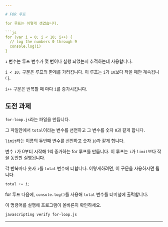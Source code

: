 ```yaml
---

# FOR 루프

for 루프는 이렇게 생겼습니다.

```js
for (var i = 0; i < 10; i++) {
  // log the numbers 0 through 9
  console.log(i)
}
```

`i` 변수는 루프 변수가 몇 번이나 실행 되었는지 추적하는데 사용합니다.

`i < 10;` 구문은 루프의 한계를 가리킵니다.
이 루프는 `i`가 `10`보다 작을 때만 계속됩니다.

`i++` 구문은 반복할 때 마다 `i`를 증가시킵니다.

## 도전 과제

`for-loop.js`라는 파일을 만듭니다.

그 파일안에서 `total`이라는 변수를 선언하고 그 변수를 숫자 `0`과 같게 합니다.

`limit`라는 이름의 두번째 변수를 선언하고 숫자 `10`과 같게 합니다.

변수 `i`가 0부터 시작해 1씩 증가하는 for 루프를 만듭니다. 이 루프는 `i`가 `limit`보다 작을 동안만 실행됩니다.

각 반복마다 숫자 `i`를 `total` 변수에 더합니다. 이렇게하려면, 이 구문을 사용하시면 됩니다.

```js
total += i;
```

for 루프 다음에, `console.log()`를 사용해 `total` 변수를 터미널에 출력합니다.

이 명령어를 실행해 프로그램이 올바른지 확인하세요.

`javascripting verify for-loop.js`

---
```

